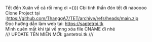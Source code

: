 Tết đến Xuân về cả rồi mng ơi =)))) Cbi tinh thần đón tết đi nàooooo
<br>
Clone Project tại :https://github.com/ThanggA7/TET/archive/refs/heads/main.zip
<br>
Đọc hướng dẫn làm web tại: https://saptetroi.tk
<br/>
Mình quên mất khi tải về mng xóa file CNAME đi nhé
<br/>
///
UPDATE TÊN MIỀN MỚI: gantetroi.tk
///
